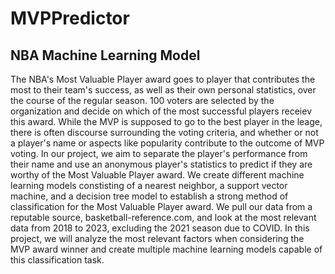 # MVPPredictor

## NBA Machine Learning Model

The NBA's Most Valuable Player award goes to player that contributes the most to their team's success, as well as their own personal statistics, over the course of the regular season. 100 voters are selected by the organization and decide on which of the most successful players receiev this award. While the MVP is supposed to go to the best player in the leage, there is often discourse surrounding the voting criteria, and whether or not a player's name or aspects like popularity contribute to the outcome of MVP voting. In our project, we aim to separate the player's performance from their name and use an anonymous player's statistics to predict if they are worthy of the Most Valuable Player award. We create different machine learning models constisting of a nearest neighbor, a support vector machine, and a decision tree model to establish a strong method of classification for the Most Valuable Player award. We pull our data from a reputable source, basketball-reference.com, and look at the most relevant data from 2018 to 2023, excluding the 2021 season due to COVID. In this project, we will analyze the most relevant factors when considering the MVP award winner and create multiple machine learning models capable of this classification task.

